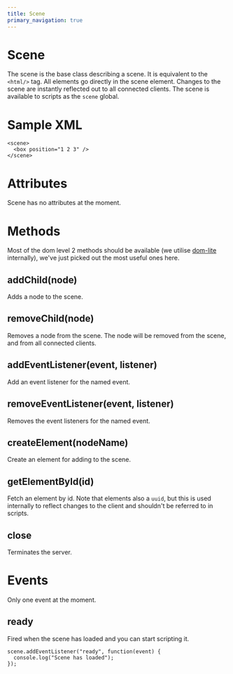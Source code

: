 ```yaml
---
title: Scene
primary_navigation: true
---
```


# Scene

The scene is the base class describing a scene. It is equivalent to the `<html/>` tag. All elements go directly in the scene element. Changes to the scene are instantly reflected out to all connected clients. The scene is available to scripts as the `scene` global.

# Sample XML

    <scene>
      <box position="1 2 3" />
    </scene>

# Attributes

Scene has no attributes at the moment.

# Methods

Most of the dom level 2 methods should be available (we utilise [dom-lite](https://www.npmjs.org/package/dom-lite) internally), we've just picked out the most useful ones here.

## addChild(node)

Adds a node to the scene. 

## removeChild(node)

Removes a node from the scene. The node will be removed from the scene, and from all connected clients.

## addEventListener(event, listener)

Add an event listener for the named event.

## removeEventListener(event, listener)

Removes the event listeners for the named event.

## createElement(nodeName)

Create an element for adding to the scene. 

## getElementById(id)

Fetch an element by id. Note that elements also a `uuid`, but this is used internally to reflect changes to the client and shouldn't be referred to in scripts.

## close

Terminates the server.

# Events

Only one event at the moment.

## ready

Fired when the scene has loaded and you can start scripting it.

    scene.addEventListener("ready", function(event) {
      console.log("Scene has loaded");
    });
    